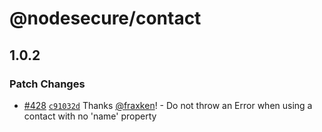 # @nodesecure/contact

## 1.0.2

### Patch Changes

- [#428](https://github.com/NodeSecure/scanner/pull/428) [`c91032d`](https://github.com/NodeSecure/scanner/commit/c91032d5aa24ae08d0822790e96c83d3a614b4f3) Thanks [@fraxken](https://github.com/fraxken)! - Do not throw an Error when using a contact with no 'name' property
